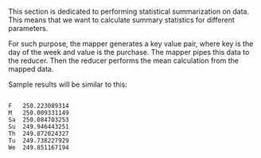 This section is dedicated to performing statistical summarization on data.
This means that we want to calculate summary statistics for different parameters.


For such purpose, the mapper generates a key value pair, where key is the day of the week and value is the purchase. The mapper pipes this data to the reducer.
Then the reducer performs the mean calculation from the mapped data.

Sample results will be similar to this:

```

F 	250.223089314
M 	250.009331149
Sa 	250.084703253
Su 	249.946443251
Th 	249.872024327
Tu 	249.738227929
We 	249.851167194

```